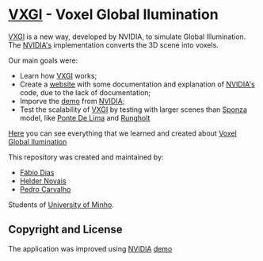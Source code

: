 # [VXGI](https://developer.nvidia.com/vxgi) - Voxel Global Ilumination

[VXGI](https://developer.nvidia.com/vxgi) is a new way, developed by NVIDIA, to simulate Global Illumination. The [NVIDIA's](http://www.nvidia.com/Download/index.aspx?lang=en-us) implementation converts the 3D scene into voxels.

Our main goals were:
* Learn how [VXGI](https://developer.nvidia.com/vxgi) works;
* Create a [website](http://machinezero.github.io/)  with some documentation and explanation of [NVIDIA's](http://www.nvidia.com/Download/index.aspx?lang=en-us) code, due to the lack of documentation;
* Imporve the [demo](https://developer.nvidia.com/gameworksdownload#?dn=nvidia-vxgi-0-9) from [NVIDIA](http://www.nvidia.com/Download/index.aspx?lang=en-us);
* Test the scalability of [VXGI](https://developer.nvidia.com/vxgi) by testing with larger scenes than [Sponza](http://graphics.cs.williams.edu/data/meshes.xml#1) model, like [Ponte De Lima](http://www4.di.uminho.pt/pl3d/) and [Rungholt](http://graphics.cs.williams.edu/data/meshes.xml#12)

[Here](http://machinezero.github.io/) you can see everything that we learned and created about [Voxel Global Ilumination](https://developer.nvidia.com/vxgi)

This repository was created and maintained by:

* [Fábio Dias](https://github.com/fabioDdias)
* [Helder Novais](https://github.com/Basofe)
* [Pedro Carvalho](https://github.com/Machinezero/)

Students of [University of Minho](https://www.uminho.pt/EN).

## Copyright and License

The application was improved using [NVIDIA](http://www.nvidia.com/Download/index.aspx?lang=en-us) [demo](https://developer.nvidia.com/gameworksdownload#?dn=nvidia-vxgi-0-9)